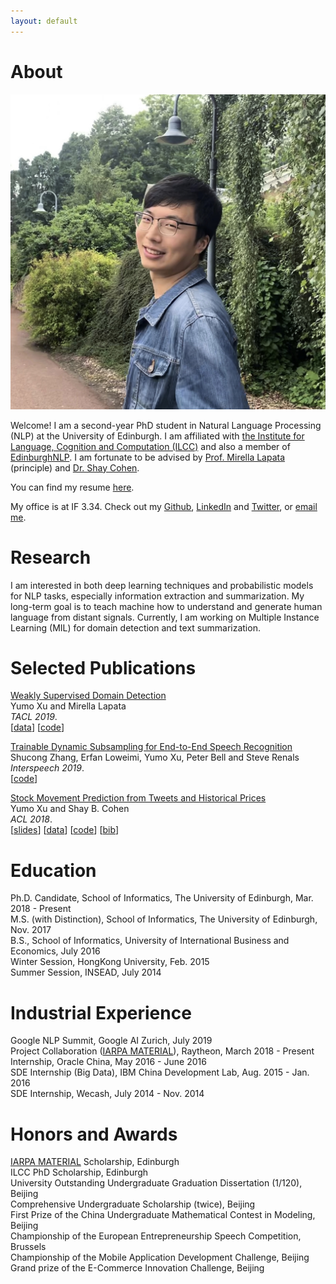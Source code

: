 ```yaml
---
layout: default
---
```


# About

<img class="profile-picture" src="photo.jpg">

Welcome! I am a second-year PhD student in Natural Language Processing (NLP) at the University of Edinburgh. I am affiliated with [the Institute for Language, Cognition and Computation (ILCC)](http://web.inf.ed.ac.uk/ilcc) and also a member of [EdinburghNLP](http://edinburghnlp.inf.ed.ac.uk/). I am fortunate to be advised by [Prof. Mirella Lapata](http://homepages.inf.ed.ac.uk/mlap/) (principle) and [Dr. Shay Cohen](http://homepages.inf.ed.ac.uk/scohen/).

You can find my resume [here](<https://yumoxu.github.io/resume.pdf>). 

My office is at IF 3.34.   Check out my [Github](https://github.com/yumoxu), [LinkedIn](https://www.linkedin.com/in/yumo-xu-aa81aba5) and [Twitter](https://twitter.com/yumo_xu), or [email me](mailto:yumo.xu@ed.ac.uk).  

# Research

I am interested in both deep learning techniques and probabilistic models for NLP tasks, especially information extraction and summarization. My long-term goal is to teach machine how to understand and generate human language from distant signals. Currently, I am working on Multiple Instance Learning (MIL) for domain detection and text summarization.

# Selected Publications
[Weakly Supervised Domain Detection](<https://arxiv.org/pdf/1907.11499.pdf>)  
Yumo Xu and Mirella Lapata  
*TACL 2019*.  
\[[data](https://github.com/yumoxu/detnet)\] \[[code](https://github.com/yumoxu/detnet)\]

[Trainable Dynamic Subsampling for End-to-End Speech Recognition](https://www.isca-speech.org/archive/Interspeech_2019/pdfs/2778.pdf)  
Shucong Zhang, Erfan Loweimi, Yumo Xu, Peter Bell and Steve Renals  
*Interspeech 2019*.  
[[code](https://github.com/qishuxiyou/dsRNN)]

[Stock Movement Prediction from Tweets and Historical Prices](http://aclweb.org/anthology/P18-1183)  
Yumo Xu and Shay B. Cohen  
*ACL 2018*.  
\[[slides](res/stocknet_slides.pdf)\] \[[data](https://github.com/yumoxu/stocknet-dataset)\] \[[code](https://github.com/yumoxu/stocknet-code)\] [[bib](https://aclanthology.info/papers/P18-1183/p18-1183.bib)]

# Education

Ph.D. Candidate, School of Informatics, The University of Edinburgh, Mar. 2018 - Present  
M.S. (with Distinction), School of Informatics, The University of Edinburgh, Nov. 2017  
B.S., School of Informatics, University of International Business and Economics, July 2016  
Winter Session, HongKong University, Feb. 2015  
Summer Session, INSEAD, July 2014  

# Industrial Experience

Google NLP Summit, Google AI Zurich, July 2019  
Project Collaboration ([IARPA MATERIAL](https://www.iarpa.gov/index.php/research-programs/material)), Raytheon, March 2018 - Present  
Internship, Oracle China, May 2016 - June 2016  
SDE Internship (Big Data), IBM China Development Lab, Aug. 2015 - Jan. 2016  
SDE Internship, Wecash, July 2014 - Nov. 2014

# Honors and Awards

[IARPA MATERIAL](https://www.iarpa.gov/index.php/research-programs/material) Scholarship, Edinburgh  
ILCC PhD Scholarship, Edinburgh   
University Outstanding Undergraduate Graduation Dissertation (1/120), Beijing  
Comprehensive Undergraduate Scholarship (twice), Beijing  
First Prize of the China Undergraduate Mathematical Contest in Modeling, Beijing  
Championship of the European Entrepreneurship Speech Competition, Brussels  
Championship of the Mobile Application Development Challenge, Beijing  
Grand prize of the E-Commerce Innovation Challenge, Beijing  

&nbsp;&nbsp;
&nbsp;&nbsp;
&nbsp;&nbsp;
